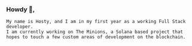 ### Howdy 🤠, 
    
    My name is Hosty, and I am in my first year as a working Full Stack developer. 
    I am currently working on The Minions, a Solana based project that hopes to touch a few custom areas of development on the blockchain.  

<!--
**solhosty/solhosty** is a ✨ _special_ ✨ repository because its `README.md` (this file) appears on your GitHub profile.

Here are some ideas to get you started:

- 🔭 I’m currently working on ...
- 🌱 I’m currently learning ...
- 👯 I’m looking to collaborate on ...
- 🤔 I’m looking for help with ...
- 💬 Ask me about ...
- 📫 How to reach me: ...
- 😄 Pronouns: ...
- ⚡ Fun fact: ...
-->
